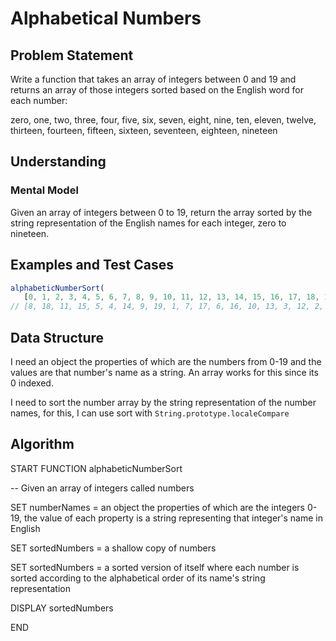 # Alphabetical Numbers

## Problem Statement

Write a function that takes an array of integers between 0 and 19 and returns an array of those integers sorted based on the English word for each number:

zero, one, two, three, four, five, six, seven, eight, nine, ten, eleven, twelve, thirteen, fourteen, fifteen, sixteen, seventeen, eighteen, nineteen

## Understanding

### Mental Model

Given an array of integers between 0 to 19, return the array sorted by the string representation of the English names for each integer, zero to nineteen.

## Examples and Test Cases

```js
alphabeticNumberSort(
   [0, 1, 2, 3, 4, 5, 6, 7, 8, 9, 10, 11, 12, 13, 14, 15, 16, 17, 18, 19]);
// [8, 18, 11, 15, 5, 4, 14, 9, 19, 1, 7, 17, 6, 16, 10, 13, 3, 12, 2, 0]
```

## Data Structure

I need an object the properties of which are the numbers from 0-19 and the values are that number's name as a string. An array works for this since its 0 indexed.

I need to sort the number array by the string representation of the number names, for this, I can use sort with `String.prototype.localeCompare`

## Algorithm

START FUNCTION alphabeticNumberSort

-- Given an array of integers called numbers

SET numberNames = an object the properties of which are the integers 0-19, the value of each property is a string representing that integer's name in English

SET sortedNumbers = a shallow copy of numbers

SET sortedNumbers = a sorted version of itself where each number is sorted according to the alphabetical order of its name's string representation

DISPLAY sortedNumbers

END